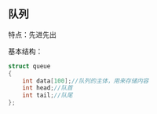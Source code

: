 ## 队列

特点：先进先出

基本结构：

```c
struct queue
{
    int data[100];//队列的主体，用来存储内容
    int head;//队首
    int tail;//队尾
};
```